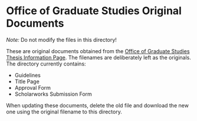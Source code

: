 Office of Graduate Studies Original Documents
=============================================

*Note:* Do not modify the files in this directory!

These are original documents obtained from the [Office of Graduate Studies Thesis Information Page][ogs-thesis]. The filenames are deliberately left as the originals. The directory currently contains:

- Guidelines
- Title Page
- Approval Form
- Scholarworks Submission Form

When updating these documents, delete the old file and download the new one using the original filename to this directory.

[ogs-thesis]: http://www.gvsu.edu/gs/thesis-and-dissertation-information-35.htm
